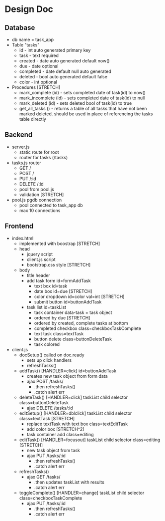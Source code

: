 # Design Doc

## Database
- db name = task_app
- Table "tasks"
    - id - int auto generated primary key
    - task - text required
    - created - date auto generated default now()
    - due - date optional
    - completed - date default null auto generated
    - deleted - bool auto generated default false
    - color - int optional
- Procedures [STRETCH]
    - mark_complete (id) - sets completed date of task(id) to now()
    - mark_incomplete (id) - sets completed date of task(id) to null
    - mark_deleted (id) - sets deleted bool of task(id) to true
    - get_all_tasks () - returns a table of all tasks that have not been marked deleted. should be used in place of referencing the tasks table directly


## Backend 
- server.js
    - static route for root
    - router for tasks (/tasks)
- tasks.js router
    - GET /
    - POST /
    - PUT /:id
    - DELETE /:id
    - pool from pool.js
    - validation [STRETCH]
- pool.js pgdb connection
    - pool connected to task_app db
    - max 10 connections


## Frontend
- index.html
    - implemented with boostrap [STRETCH]
    - head
        - jquery script
        - client.js script
        - bootstrap.css style [STRETCH]
    - body
        - title header
        - add task form id=formAddTask
            - text box id=task
            - date box id=due [STRETCH]
            - color dropdown id=color val=int [STRETCH] 
            - submit button id=buttonAddTask
        - task list id=taskList
            - task container data-task = task object
            - ordered by due [STRETCH]
            - ordered by created, complete tasks at bottom
            - completed checkbox class=checkboxTaskComplete
            - text task class=textTask
            - button delete class=buttonDeleteTask
            - task colored
- client.js
    - docSetup() called on doc.ready
        - sets up click handlers
        - refreshTasks()
    - addTask() [HANDLER=click] id=buttonAddTask
        - creates new task object from form data
        - ajax POST /tasks/
            - .then refreshTasks()
            - .catch alert err
    - deleteTask() [HANDLER=click] taskList child selector class=buttonDeleteTask
        - ajax DELETE /tasks/:id
    - editSetup() [HANDLER=dblclick] taskList child selector class=textTask [STRETCH]
        - replace textTask with text box class=textEditTask
        - add color box [STRETCH^2]
        - task container add class=editing
    - editTask() [HANDLER=focusout] taskList child selector class=editing [STRETCH]
        - new task object from task 
        - ajax PUT /tasks/:id
            - .then refreshTasks()
            - .catch alert err
    - refreshTasks()
        - ajax GET /tasks/
            - .then updates taskList with results
            - .catch alert err
    - toggleComplete() [HANDLER=change] taskList child selector class=checkboxTaskComplete
        - ajax PUT /tasks/:id
            - .then refreshTasks()
            - .catch alert err
